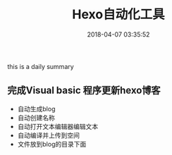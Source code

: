 ﻿---
title: Hexo自动化工具
date: 2018-04-07 03:35:52
urlname: index1
tags:
- HexoMotor
---
this is a daily summary

## 完成Visual basic 程序更新hexo博客
- 自动生成blog
- 自动创建名称
- 自动打开文本编辑器编辑文本
- 自动编译并上传到空间
- 文件放到blog的目录下面